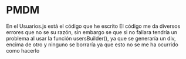 # PMDM

En el Usuarios.js está el código que he escrito
El código me da diversos errores que no se su razón, sin embargo se que
si no fallara tendría un problema al usar la función usersBuilder(), ya que
se generaría un div, encima de otro y ninguno se borraría ya que esto no se
me ha ocurrido como hacerlo